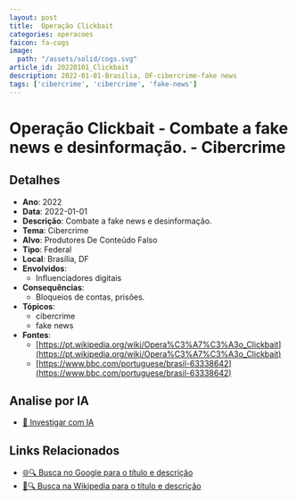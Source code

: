 ```yaml
---
layout: post
title:  Operação Clickbait
categories: operacoes
faicon: fa-cogs
image:
  path: "/assets/solid/cogs.svg"
article_id: 20220101_Clickbait
description: 2022-01-01-Brasília, DF-cibercrime-fake news
tags: ['cibercrime', 'cibercrime', 'fake-news']
---
```


# Operação Clickbait - Combate a fake news e desinformação. - Cibercrime

## Detalhes
- **Ano**: 2022
- **Data**: 2022-01-01
- **Descrição**: Combate a fake news e desinformação.
- **Tema**: Cibercrime
- **Alvo**: Produtores De Conteúdo Falso
- **Tipo**: Federal
- **Local**: Brasília, DF
- **Envolvidos**:
  - Influenciadores digitais
- **Consequências**:
  - Bloqueios de contas, prisões.
- **Tópicos**:
  - cibercrime
  - fake news
- **Fontes**:
  - [https://pt.wikipedia.org/wiki/Opera%C3%A7%C3%A3o_Clickbait](https://pt.wikipedia.org/wiki/Opera%C3%A7%C3%A3o_Clickbait)
  - [https://www.bbc.com/portuguese/brasil-63338642](https://www.bbc.com/portuguese/brasil-63338642)

## Analise por IA
- [🤖 Investigar com IA](https://www.perplexity.ai/search?q=%22opera%C3%A7%C3%A3o%20policial%20Brasil%22%20Opera%C3%A7%C3%A3o%20Clickbait%20Combate%20a%20fake%20news%20e%20desinforma%C3%A7%C3%A3o.%20Bras%C3%ADlia%2C%20DF%202022-01-01)

## Links Relacionados
- [🌐🔍 Busca no Google para o título e descrição](https://www.google.com/search?q=%22opera%C3%A7%C3%A3o%20policial%20Brasil%22%20Opera%C3%A7%C3%A3o%20Clickbait%20Combate%20a%20fake%20news%20e%20desinforma%C3%A7%C3%A3o.%20Bras%C3%ADlia%2C%20DF%202022-01-01)
- [📖🔍 Busca na Wikipedia para o título e descrição](https://pt.wikipedia.org/w/index.php?search=%22opera%C3%A7%C3%A3o%20policial%20Brasil%22%20Opera%C3%A7%C3%A3o%20Clickbait%20Combate%20a%20fake%20news%20e%20desinforma%C3%A7%C3%A3o.%20Bras%C3%ADlia%2C%20DF%202022-01-01)

